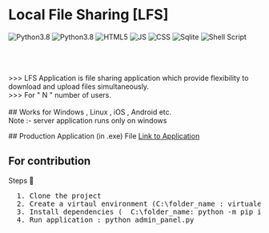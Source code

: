 # Local File Sharing [LFS]

<div>
  <img src="https://img.shields.io/badge/Python-FFD43B?style=for-the-badge&logo=python&logoColor=blue" alt="Python3.8">
  <img src="https://img.shields.io/badge/Flask-000000?style=for-the-badge&logo=flask&logoColor=white" alt="Python3.8">
  <img src="https://img.shields.io/badge/HTML5-E34F26?style=for-the-badge&logo=html5&logoColor=white" alt="HTML5">
  <img src="https://img.shields.io/badge/JavaScript-323330?style=for-the-badge&logo=javascript&logoColor=F7DF1E" alt="JS">
  <img src="https://img.shields.io/badge/CSS3-1572B6?style=for-the-badge&logo=css3&logoColor=white" alt="CSS">
  <img src="https://img.shields.io/badge/SQLite-07405E?style=for-the-badge&logo=sqlite&logoColor=white" alt="Sqlite">
  <img src="https://img.shields.io/badge/Shell_Script-121011?style=for-the-badge&logo=gnu-bash&logoColor=whit" alt="Shell Script"> 
</div>
<p><br><br><br>
  >>> LFS Application is file sharing application which provide flexibility to download and upload files simultaneously.<br>
  >>> For " N " number of users.
  <br><br>
  ## Works for Windows , Linux , iOS , Android etc.
  <br>
  Note :- server application runs only on windows
</p>
<p>
  ## Production Application (in .exe) File
  <a href="https://drive.google.com/file/d/1T4eB1jWCCUhBqH-A32IGhiez9IoFfHOS/view?usp=share_link">Link to Application</a>
  
  ## For contribution
  Steps 🦖
  <pre>
  1. Clone the project
  2. Create a virtaul environment (C:\folder_name : virtualenv . )
  3. Install dependencies (  C:\folder_name: python -m pip install -r requirements.txt   )
  4. Run application : python admin_panel.py
  </pre>
</p>

